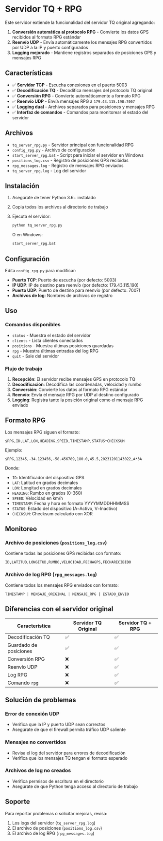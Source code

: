 # Servidor TQ + RPG

Este servidor extiende la funcionalidad del servidor TQ original agregando:

1. **Conversión automática al protocolo RPG** - Convierte los datos GPS recibidos al formato RPG estándar
2. **Reenvío UDP** - Envía automáticamente los mensajes RPG convertidos por UDP a la IP y puerto configurados
3. **Logging mejorado** - Mantiene registros separados de posiciones GPS y mensajes RPG

## Características

- ✅ **Servidor TCP** - Escucha conexiones en el puerto 5003
- ✅ **Decodificación TQ** - Decodifica mensajes del protocolo TQ original
- ✅ **Conversión RPG** - Convierte automáticamente a formato RPG
- ✅ **Reenvío UDP** - Envía mensajes RPG a `179.43.115.190:7007`
- ✅ **Logging dual** - Archivos separados para posiciones y mensajes RPG
- ✅ **Interfaz de comandos** - Comandos para monitorear el estado del servidor

## Archivos

- `tq_server_rpg.py` - Servidor principal con funcionalidad RPG
- `config_rpg.py` - Archivo de configuración
- `start_server_rpg.bat` - Script para iniciar el servidor en Windows
- `positions_log.csv` - Registro de posiciones GPS recibidas
- `rpg_messages.log` - Registro de mensajes RPG enviados
- `tq_server_rpg.log` - Log del servidor

## Instalación

1. Asegúrate de tener Python 3.6+ instalado
2. Copia todos los archivos al directorio de trabajo
3. Ejecuta el servidor:
   ```bash
   python tq_server_rpg.py
   ```
   
   O en Windows:
   ```cmd
   start_server_rpg.bat
   ```

## Configuración

Edita `config_rpg.py` para modificar:

- **Puerto TCP**: Puerto de escucha (por defecto: 5003)
- **IP UDP**: IP de destino para reenvío (por defecto: 179.43.115.190)
- **Puerto UDP**: Puerto de destino para reenvío (por defecto: 7007)
- **Archivos de log**: Nombres de archivos de registro

## Uso

### Comandos disponibles

- `status` - Muestra el estado del servidor
- `clients` - Lista clientes conectados
- `positions` - Muestra últimas posiciones guardadas
- `rpg` - Muestra últimas entradas del log RPG
- `quit` - Sale del servidor

### Flujo de trabajo

1. **Recepción**: El servidor recibe mensajes GPS en protocolo TQ
2. **Decodificación**: Decodifica las coordenadas, velocidad y rumbo
3. **Conversión**: Convierte los datos al formato RPG estándar
4. **Reenvío**: Envía el mensaje RPG por UDP al destino configurado
5. **Logging**: Registra tanto la posición original como el mensaje RPG enviado

## Formato RPG

Los mensajes RPG siguen el formato:
```
$RPG,ID,LAT,LON,HEADING,SPEED,TIMESTAMP,STATUS*CHECKSUM
```

Ejemplo:
```
$RPG,12345,-34.123456,-58.456789,180.0,45.5,20231201143022,A*3A
```

Donde:
- `ID`: Identificador del dispositivo GPS
- `LAT`: Latitud en grados decimales
- `LON`: Longitud en grados decimales
- `HEADING`: Rumbo en grados (0-360)
- `SPEED`: Velocidad en km/h
- `TIMESTAMP`: Fecha y hora en formato YYYYMMDDHHMMSS
- `STATUS`: Estado del dispositivo (A=Activo, V=Inactivo)
- `CHECKSUM`: Checksum calculado con XOR

## Monitoreo

### Archivo de posiciones (`positions_log.csv`)
Contiene todas las posiciones GPS recibidas con formato:
```
ID,LATITUD,LONGITUD,RUMBO,VELOCIDAD,FECHAGPS,FECHARECIBIDO
```

### Archivo de log RPG (`rpg_messages.log`)
Contiene todos los mensajes RPG enviados con formato:
```
TIMESTAMP | MENSAJE_ORIGINAL | MENSAJE_RPG | ESTADO_ENVIO
```

## Diferencias con el servidor original

| Característica | Servidor TQ Original | Servidor TQ + RPG |
|----------------|----------------------|-------------------|
| Decodificación TQ | ✅ | ✅ |
| Guardado de posiciones | ✅ | ✅ |
| Conversión RPG | ❌ | ✅ |
| Reenvío UDP | ❌ | ✅ |
| Log RPG | ❌ | ✅ |
| Comando `rpg` | ❌ | ✅ |

## Solución de problemas

### Error de conexión UDP
- Verifica que la IP y puerto UDP sean correctos
- Asegúrate de que el firewall permita tráfico UDP saliente

### Mensajes no convertidos
- Revisa el log del servidor para errores de decodificación
- Verifica que los mensajes TQ tengan el formato esperado

### Archivos de log no creados
- Verifica permisos de escritura en el directorio
- Asegúrate de que Python tenga acceso al directorio de trabajo

## Soporte

Para reportar problemas o solicitar mejoras, revisa:
1. Los logs del servidor (`tq_server_rpg.log`)
2. El archivo de posiciones (`positions_log.csv`)
3. El archivo de log RPG (`rpg_messages.log`)
